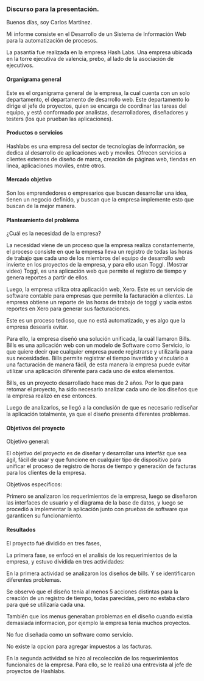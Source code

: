 ### Discurso para la presentación.

Buenos días, soy Carlos Martínez.

Mi informe consiste en el Desarrollo de un Sistema de Información Web para la automatización de procesos.

La pasantía fue realizada en la empresa Hash Labs. Una empresa ubicada en la torre ejecutiva de valencia, prebo, al lado de la asociación de ejecutivos.

#### Organigrama general

Este es el organigrama general de la empresa, la cual cuenta con un solo departamento, el departamento de desarrollo web. Este departamento lo dirige el jefe de proyectos, quien se encarga de coordinar las tareas del equipo, y está conformado por analistas, desarrolladores, diseñadores y testers (los que prueban las aplicaciones).

#### Productos o servicios

Hashlabs es una empresa del sector de tecnologías de información, se dedica al desarrollo de aplicaciones web y moviles. Ofrecen servicios a clientes externos de diseño de marca, creación de páginas web, tiendas en linea, aplicaciones moviles, entre otros.

#### Mercado objetivo

Son los emprendedores o empresarios que buscan desarrollar una idea, tienen un negocio definido, y buscan que la empresa implemente esto que buscan de la mejor manera.

#### Planteamiento del problema

¿Cuál es la necesidad de la empresa?

La necesidad viene de un proceso que la empresa realiza constantemente, el proceso consiste en que la empresa lleva un registro de todas las horas de trabajo que cada uno de los miembros del equipo de desarrollo web invierte en los proyectos de la empresa, y para ello usan Toggl. (Mostrar video) Toggl, es una aplicación web que permite el registro de tiempo y genera reportes a partir de ellos. 

Luego, la empresa utiliza otra aplicación web, Xero. Este es un servicio de software contable para empresas que permite la facturación a clientes. La empresa obtiene un reporte de las horas de trabajo de toggl y vacia estos reportes en Xero para generar sus facturaciones.

Este es un proceso tedioso, que no está automatizado, y es algo que la empresa desearía evitar.

Para ello, la empresa diseñó una solución unificada, la cuál llamaron Bills. Bills es una aplicación web con un modelo de Software como Servicio, lo que quiere decir que cualquier empresa puede registrarse y utilizarla para sus necesidades. Bills permite registrar el tiempo invertido y vincularlo a una facturación de manera fácil, de esta manera la empresa puede evitar utilizar una aplicación diferente para cada uno de estos elementos.

Bills, es un proyecto desarrollado hace mas de 2 años. Por lo que para retomar el proyecto, ha sido necesario analizar cada uno de los diseños que la empresa realizó en ese entonces.

Luego de analizarlos, se llegó a la conclusión de que es necesario rediseñar la aplicación totalmente, ya que el diseño presenta diferentes problemas. 

#### Objetivos del proyecto

Objetivo general:

El objetivo del proyecto es de diseñar y desarrollar una interfáz que sea ágil, fácil de usar y que funcione en cualquier tipo de dispositivo para unificar el proceso de registro de horas de tiempo y generación de facturas para los clientes de la empresa.

Objetivos especificos:

Primero se analizaron los requerimientos de la empresa, luego se diseñaron las interfaces de usuario y el diagrama de la base de datos, y luego se procedió a implementar la aplicación junto con pruebas de software que garanticen su funcionamiento.

#### Resultados

El proyecto fué dividido en tres fases,

La primera fase, se enfocó en el analisis de los requerimientos de la empresa, y estuvo dividida en tres actividades:

En la primera actividad se analizaron los diseños de bills. Y se identificaron diferentes problemas.

Se observó que el diseño tenía al menos 5 acciones distintas para la creación de un registro de tiempo, todas parecidas, pero no estaba claro para qué se utilizaría cada una. 

También que los menus generaban problemas en el diseño cuando existia demasiada informacion, por ejemplo la empresa tenia muchos proyectos.

No fue diseñada como un software como servicio.

No existe la opcion para agregar impuestos a las facturas.

En la segunda actividad se hizo al recolección de los requerimientos funcionales de la empresa. Para ello, se le realizó una entrevista al jefe de proyectos de Hashlabs.